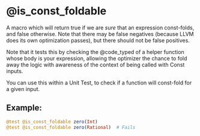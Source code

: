 # @is_const_foldable

A macro which will return true if we are *sure* that an expression const-folds, and false
otherwise. Note that there may be false negatives (because LLVM does its own optimization
passes), but there should not be false positives.

Note that it tests this by checking the @code_typed of a helper function whose body is your
expression, allowing the optimizer the chance to fold away the logic with awareness of the
context of being called with Const inputs.

You can use this within a Unit Test, to check if a function will const-fold for a given input.

## Example:

```julia
@test @is_const_foldable zero(Int)
@test @is_const_foldable zero(Rational)  # Fails
```
